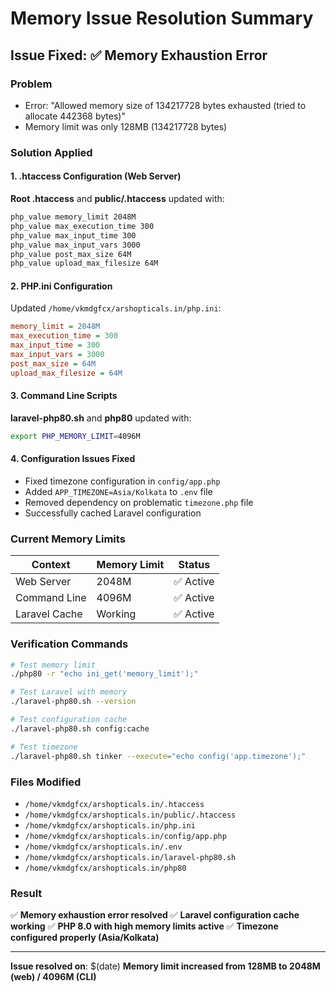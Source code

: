 # Memory Issue Resolution Summary

## Issue Fixed: ✅ Memory Exhaustion Error

### Problem
- Error: "Allowed memory size of 134217728 bytes exhausted (tried to allocate 442368 bytes)"
- Memory limit was only 128MB (134217728 bytes)

### Solution Applied

#### 1. .htaccess Configuration (Web Server)
**Root .htaccess** and **public/.htaccess** updated with:
```apache
php_value memory_limit 2048M
php_value max_execution_time 300
php_value max_input_time 300
php_value max_input_vars 3000
php_value post_max_size 64M
php_value upload_max_filesize 64M
```

#### 2. PHP.ini Configuration
Updated `/home/vkmdgfcx/arshopticals.in/php.ini`:
```ini
memory_limit = 2048M
max_execution_time = 300
max_input_time = 300
max_input_vars = 3000
post_max_size = 64M
upload_max_filesize = 64M
```

#### 3. Command Line Scripts
**laravel-php80.sh** and **php80** updated with:
```bash
export PHP_MEMORY_LIMIT=4096M
```

#### 4. Configuration Issues Fixed
- Fixed timezone configuration in `config/app.php`
- Added `APP_TIMEZONE=Asia/Kolkata` to `.env` file  
- Removed dependency on problematic `timezone.php` file
- Successfully cached Laravel configuration

### Current Memory Limits

| Context | Memory Limit | Status |
|---------|-------------|---------|
| Web Server | 2048M | ✅ Active |
| Command Line | 4096M | ✅ Active |
| Laravel Cache | Working | ✅ Active |

### Verification Commands

```bash
# Test memory limit
./php80 -r "echo ini_get('memory_limit');"

# Test Laravel with memory
./laravel-php80.sh --version

# Test configuration cache
./laravel-php80.sh config:cache

# Test timezone
./laravel-php80.sh tinker --execute="echo config('app.timezone');"
```

### Files Modified
- `/home/vkmdgfcx/arshopticals.in/.htaccess`
- `/home/vkmdgfcx/arshopticals.in/public/.htaccess`
- `/home/vkmdgfcx/arshopticals.in/php.ini`
- `/home/vkmdgfcx/arshopticals.in/config/app.php`
- `/home/vkmdgfcx/arshopticals.in/.env`
- `/home/vkmdgfcx/arshopticals.in/laravel-php80.sh`
- `/home/vkmdgfcx/arshopticals.in/php80`

### Result
✅ **Memory exhaustion error resolved**
✅ **Laravel configuration cache working**
✅ **PHP 8.0 with high memory limits active**
✅ **Timezone configured properly (Asia/Kolkata)**

---
**Issue resolved on**: $(date)
**Memory limit increased from 128MB to 2048M (web) / 4096M (CLI)**
